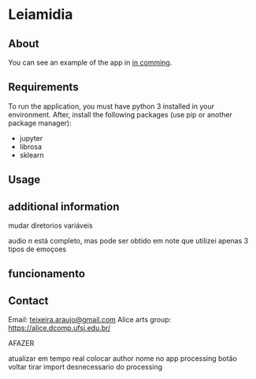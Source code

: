 Leiamidia
====================


About
------

You can see an example of the app in [in comming](https://www.youtube.com/channel/UCvXRe3UjqHNDnKvTpAOLyeA/featured).



Requirements
-----------------
To run the application, you must have python 3 installed in your environment. After, install the following packages (use pip or another package manager):

* jupyter
* librosa
* sklearn




Usage
----------





additional information
-----------------------

mudar diretorios
variáveis

audio n está completo, mas pode ser obtido em
note que utilizei apenas 3 tipos de emoçoes


funcionamento
--------------


Contact
--------
Email: teixeira.araujo@gmail.com
Alice arts group: https://alice.dcomp.ufsj.edu.br/













AFAZER

atualizar em tempo real
colocar author nome no app processing
botão voltar
tirar import desnecessario do processing
